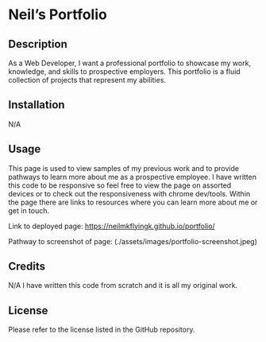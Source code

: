 # Neil’s Portfolio

## Description

As a Web Developer, I want a professional portfolio to showcase my work, knowledge, and skills to prospective employers. This portfolio is a fluid collection of projects that represent my abilities. 

## Installation

N/A

## Usage

This page is used to view samples of my previous work and to provide pathways to learn more about me as a prospective employee. I have written this code to be responsive so feel free to view the page on assorted devices or to check out the responsiveness with chrome dev/tools. Within the page there are links to resources where you can learn more about me or get in touch.

Link to deployed page: https://neilmkflyingk.github.io/portfolio/

Pathway to screenshot of page: (./assets/images/portfolio-screenshot.jpeg)

## Credits

N/A
I have written this code from scratch and it is all my original work.

## License

Please refer to the license listed in the GitHub repository.


